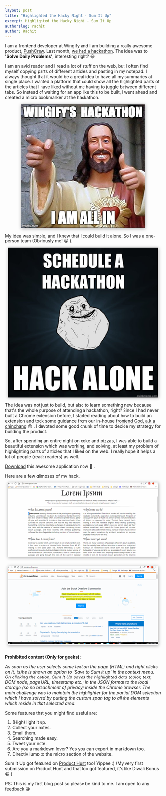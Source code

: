 ```yaml
---
layout: post
title: "Highlighted the Hacky Night - Sum It Up"
excerpt: Highlighted the Hacky Night - Sum It Up
authorslug: rachit
author: Rachit
---
```


I am a frontend developer at Wingify and I am building a really awesome product, [PushCrew](https://pushcrew.com/). Last month, [we had a hackathon](https://medium.com/@wingify/hacking-away-the-night-at-wingify-cbe33a39f28d). The idea was to <b>'Solve Daily Problems'</b>, interesting right? 😃

I am an avid reader and I read a lot of stuff on the web, but I often find myself copying parts of different articles and pasting in my notepad. I always thought that it would be a great idea to have all my summaries at single place. I wanted a platform that could show all the highlighted parts of the articles that I have liked without me having to juggle between different tabs. So instead of waiting for an app like this to be built, I went ahead and created a micro bookmarker at the hackathon.

<div style="text-align:center; margin: 10px;">
  <img src="/images/2017/05/jesus_meme.png" style="box-shadow: 1px 2px 10px 1px #aaa">
</div>

My idea was simple, and I knew that I could build it alone. So I was a one-person team (Obviously me! 😛 ).

<div style="text-align:center; margin: 10px;">
  <img src="/images/2017/05/alone.png" style="box-shadow: 1px 2px 10px 1px #aaa">
</div>

The idea was not just to build, but also to learn something new because that's the whole purpose of attending a hackathon, right? Since I had never built a Chrome extension before, I started reading about how to build an extension and took some guidance from our in-house [frontend God, a.k.a chinchang](https://twitter.com/chinchang457) 😛 . I devoted some good chunk of time to decide my strategy for building the product.

So, after spending an entire night on coke and pizzas, I was able to build a beautiful extension which was working, and solving, at least my problem of highlighting parts of articles that I liked on the web. I really hope it helps a lot of people (read: readers) as well.

[Download](http://rachitgulati.com/sum-it-up/) this awesome application now 🤘 .

Here are a few glimpses of my hack.

<div style="text-align:center; margin: 10px; box-shadow: 1px 2px 10px 1px #aaa">
  <img src="/images/2017/05/sum_it_up_1.gif" alt="Sum It Up demo">
</div>

<div style="text-align:center; margin: 30px 10px; box-shadow: 1px 2px 10px 1px #aaa">
  <img src="/images/2017/05/sum_it_up_2.gif" alt="Another Sum It Up demo">
</div>

<b>Prohibited content (Only for geeks):</b>

<i>As soon as the user selects some text on the page (HTML) and right clicks on it, (s)he is shown an option to 'Save to Sum it up' in the context menu. On clicking the option, Sum It Up saves the highlighted data (color, text, DOM node, page URL, timestamp etc.) in the JSON format to the local storage (so no breachment of privacy) inside the Chrome browser. The main challenge was to maintain the highlighter for the partial DOM selection which I have solved by putting the custom span tag to all the elements which reside in that selected area.</i>

Some features that you might find useful are:
1. (High) light it up.
2. Collect your notes.
3. Email them.
4. Searching made easy.
5. Tweet your note.
6. Are you a markdown lover? Yes you can export in markdown too.
7. Directly jump to the micro section of the website.

Sum It Up got featured on [Product Hunt](https://www.producthunt.com/posts/sum-it-up) too! Yippee :) (My very first submission on Product Hunt and that too got featured, it's like Diwali Bonus 😀 )

PS: This is my first blog post so please be kind to me. I am open to any feedback 😀